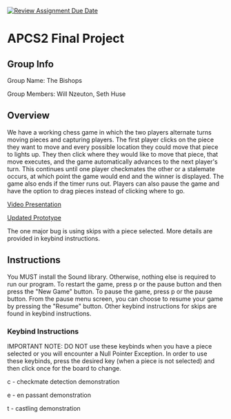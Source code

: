 [![Review Assignment Due Date](https://classroom.github.com/assets/deadline-readme-button-24ddc0f5d75046c5622901739e7c5dd533143b0c8e959d652212380cedb1ea36.svg)](https://classroom.github.com/a/syDSSnTt)
# APCS2 Final Project
## Group Info
Group Name: The Bishops

Group Members: Will Nzeuton, Seth Huse
## Overview
We have a working chess game in which the two players alternate turns moving pieces and capturing players. The first player clicks on the piece they want to move and every possible location they could move that piece to lights up. They then click where they would like to move that piece, that move executes, and the game automatically advances to the next player's turn. This continues until one player checkmates the other or a stalemate occurs, at which point the game would end and the winner is displayed. The game also ends if the timer runs out. Players can also pause the game and have the option to drag pieces instead of clicking where to go.

[Video Presentation](https://drive.google.com/file/d/1G6ajnyPI3OOFzu4p_K-DotodGfuqsagg/view?usp=sharing)

[Updated Prototype](https://docs.google.com/document/d/1Qc9mvtx9Sfayk_KAUpcITQKfFgd-5aIoiJ5Eti2WXYs/edit?usp=sharing)

The one major bug is using skips with a piece selected. More details are provided in keybind instructions.
## Instructions
You MUST install the Sound library. Otherwise, nothing else is required to run our program. To restart the game, press p or the pause button and then press the "New Game" button. To pause the game, press p or the pause button. From the pause menu screen, you can choose to resume your game by pressing the "Resume" button. Other keybind instructions for skips are found in keybind instructions.
### Keybind Instructions
IMPORTANT NOTE: DO NOT use these keybinds when you have a piece selected or you will encounter a Null Pointer Exception. In order to use these keybinds, press the desired key (when a piece is not selected) and then click once for the board to change.

c - checkmate detection demonstration

e - en passant demonstration

t - castling demonstration